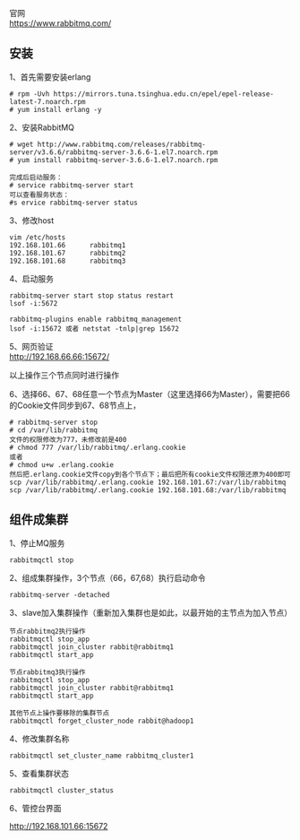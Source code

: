 官网  
https://www.rabbitmq.com/  

安装
--
1、首先需要安装erlang
```
# rpm -Uvh https://mirrors.tuna.tsinghua.edu.cn/epel/epel-release-latest-7.noarch.rpm
# yum install erlang -y
```

2、安装RabbitMQ
```
# wget http://www.rabbitmq.com/releases/rabbitmq-server/v3.6.6/rabbitmq-server-3.6.6-1.el7.noarch.rpm
# yum install rabbitmq-server-3.6.6-1.el7.noarch.rpm 

完成后启动服务：
# service rabbitmq-server start
可以查看服务状态：
#s ervice rabbitmq-server status
```

3、修改host
```
vim /etc/hosts
192.168.101.66      rabbitmq1
192.168.101.67      rabbitmq2
192.168.101.68      rabbitmq3
```

4、启动服务
```
rabbitmq-server start stop status restart
lsof -i:5672

rabbitmq-plugins enable rabbitmq_management
lsof -i:15672 或者 netstat -tnlp|grep 15672
```

5、网页验证  
http://192.168.66.66:15672/

以上操作三个节点同时进行操作

6、选择66、67、68任意一个节点为Master（这里选择66为Master），需要把66的Cookie文件同步到67、68节点上，
```
# rabbitmq-server stop 
# cd /var/lib/rabbitmq
文件的权限修改为777，未修改前是400
# chmod 777 /var/lib/rabbitmq/.erlang.cookie
或者
# chmod u+w .erlang.cookie
然后把.erlang.cookie文件copy到各个节点下；最后把所有cookie文件权限还原为400即可
scp /var/lib/rabbitmq/.erlang.cookie 192.168.101.67:/var/lib/rabbitmq
scp /var/lib/rabbitmq/.erlang.cookie 192.168.101.68:/var/lib/rabbitmq
```

组件成集群
---
1、停止MQ服务
```
rabbitmqctl stop
```

2、组成集群操作，3个节点（66，67,68）执行启动命令
```
rabbitmq-server -detached
```

3、slave加入集群操作（重新加入集群也是如此，以最开始的主节点为加入节点）
```
节点rabbitmq2执行操作
rabbitmqctl stop_app
rabbitmqctl join_cluster rabbit@rabbitmq1
rabbitmqctl start_app

节点rabbitmq3执行操作
rabbitmqctl stop_app
rabbitmqctl join_cluster rabbit@rabbitmq1
rabbitmqctl start_app

其他节点上操作要移除的集群节点
rabbitmqctl forget_cluster_node rabbit@hadoop1
```

4、修改集群名称
```
rabbitmqctl set_cluster_name rabbitmq_cluster1
```

5、查看集群状态
```
rabbitmqctl cluster_status
```

6、管控台界面

http://192.168.101.66:15672


